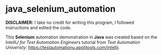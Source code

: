 # java_selenium_automation

**DISCLAIMER:** I take no credit for writing this program, I followed instructions and edited the code.

This **Selenium** automation demonstration in **Java** was created based on the *IntelliJ for Test Automation Engineers* tutorial from *Test Automation Univeristy*: <https://testautomationu.applitools.com/intellij>.
